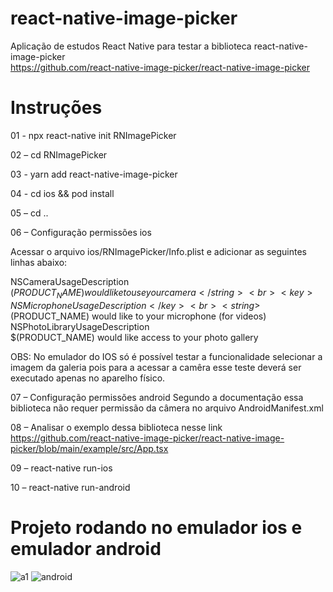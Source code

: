 # react-native-image-picker
Aplicação de estudos React Native para testar a biblioteca react-native-image-picker<br/>
https://github.com/react-native-image-picker/react-native-image-picker

# Instruções

01 - npx react-native init RNImagePicker

02 – cd RNImagePicker    

03 - yarn add react-native-image-picker

04 - cd ios && pod install

05 – cd ..

06 – Configuração permissões ios

Acessar o arquivo ios/RNImagePicker/Info.plist e adicionar as seguintes linhas abaixo: 

<key>NSCameraUsageDescription</key><br>
<string>$(PRODUCT_NAME) would like to use your camera</string><br>
<key>NSMicrophoneUsageDescription</key><br>
<string>$(PRODUCT_NAME) would like to your microphone (for videos)</string><br>
<key>NSPhotoLibraryUsageDescription</key><br>
<string>$(PRODUCT_NAME) would like access to your photo gallery</string>


OBS: No emulador do IOS só é possível testar a funcionalidade selecionar a imagem da galeria pois para a acessar a camêra esse teste deverá ser executado apenas no aparelho físico.

07 – Configuração permissões android
Segundo a documentação essa biblioteca não requer permissão da câmera no arquivo AndroidManifest.xml

08 – Analisar o exemplo dessa biblioteca nesse link
https://github.com/react-native-image-picker/react-native-image-picker/blob/main/example/src/App.tsx

09 – react-native run-ios 

10 – react-native run-android

# Projeto rodando no emulador ios e emulador android<br/>
![a1](https://user-images.githubusercontent.com/5804067/120245016-466b4f80-c242-11eb-825e-b6b5439ee07c.gif) ![android](https://user-images.githubusercontent.com/5804067/120245941-2ee19600-c245-11eb-9ae7-84dfb0597534.gif)




